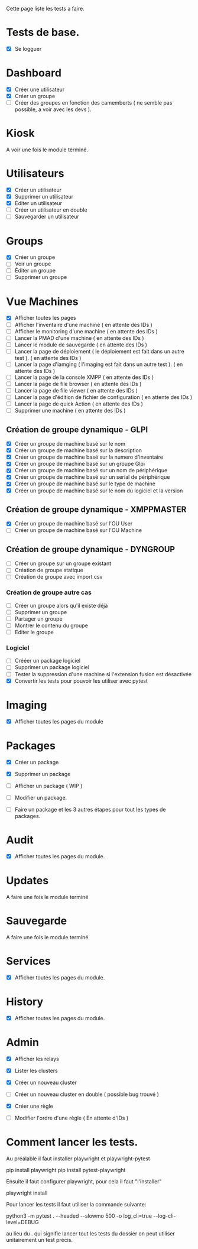 Cette page liste les tests a faire.

# Tests de base.
- [x] Se logguer

# Dashboard
- [x] Créer une utilisateur
- [x] Créer un groupe
- [ ] Créer des groupes en fonction des camemberts ( ne semble pas possible, a voir avec les devs ).

# Kiosk
A voir une fois le module terminé.

# Utilisateurs
- [x] Créer un utilisateur
- [x] Supprimer un utilisateur
- [x] Éditer un utilisateur
- [ ] Créer un utilisateur en double
- [ ] Sauvegarder un utilisateur

# Groups
- [x] Créer un groupe
- [ ] Voir un groupe
- [ ] Éditer un groupe
- [ ] Supprimer un groupe

# Vue Machines
- [x] Afficher toutes les pages
- [ ] Afficher l'inventaire d'une machine ( en attente des IDs )
- [ ] Afficher le monitoring d'une machine  ( en attente des IDs )
- [ ] Lancer la PMAD d'une machine  ( en attente des IDs )
- [ ] Lancer le module de sauvegarde ( en attente des IDs )
- [ ] Lancer la page de déploiement ( le déploiement est fait dans un autre test ). ( en attente des IDs )
- [ ] Lancer la page d'iamging ( l'imaging est fait dans un autre test ). ( en attente des IDs )
- [ ] Lancer la page de la console XMPP ( en attente des IDs )
- [ ] Lancer la page de file browser ( en attente des IDs )
- [ ] Lancer la page de file viewer ( en attente des IDs )
- [ ] Lancer la page d'édition de fichier de configuration ( en attente des IDs )
- [ ] Lancer la page de quick Action ( en attente des IDs )
- [ ] Supprimer une machine ( en attente des IDs )

## Création de groupe dynamique - GLPI
- [x] Créer un groupe de machine basé sur le nom
- [x] Créer un groupe de machine basé sur la description
- [x] Créer un groupe de machine basé sur la numero d'inventaire
- [x] Créer un groupe de machine basé sur un groupe Glpi
- [x] Créer un groupe de machine basé sur un nom de périphérique
- [x] Créer un groupe de machine basé sur un serial de périphérique
- [x] Créer un groupe de machine basé sur le type de machine
- [x] Créer un groupe de machine basé sur le nom du logiciel et la version
## Création de groupe dynamique - XMPPMASTER
- [x] Créer un groupe de machine basé sur l'OU User
- [ ] Créer un groupe de machine basé sur l'OU Machine
## Création de groupe dynamique - DYNGROUP
- [ ] Créer un groupe sur un groupe existant
- [ ] Création de groupe statique
- [ ] Création de groupe avec import csv

### Création de groupe autre cas
- [ ] Créer un groupe alors qu'il existe déjà
- [ ] Supprimer un groupe 
- [ ] Partager un groupe
- [ ] Montrer le contenu du groupe
- [ ] Editer le groupe
### Logiciel
- [ ] Crééer un package logiciel
- [ ] Supprimer un package logiciel
- [ ] Tester la suppression d'une machine si l'extension fusion est désactivée
- [x] Convertir les tests pour pouvoir les utiliser avec pytest

# Imaging
- [x] Afficher toutes les pages du module

# Packages
- [x] Créer un package
- [x] Supprimer un package
- [ ] Afficher un package ( WIP )
- [ ] Modifier un package.

- [ ] Faire un package et les 3 autres étapes pour tout les types de packages.

# Audit
- [x] Afficher toutes les pages du module.

# Updates
A faire une fois le module terminé

# Sauvegarde
A faire une fois le module terminé

# Services
- [x] Afficher toutes les pages du module.

# History
- [x] Afficher toutes les pages du module.

# Admin
- [x] Afficher les relays
- [x] Lister les clusters
- [x] Créer un nouveau cluster
- [ ] Créer un nouveau cluster en double ( possible bug trouvé )
- [x] Créer une règle
- [ ] Modifier l'ordre d'une règle ( En attente d'IDs )



# Comment lancer les tests.

Au préalable il faut installer playwright et playwright-pytest

pip install playwright
pip install pytest-playwright

Ensuite il faut configurer playwright, pour cela il faut "l'installer"

playwright install

Pour lancer les tests il faut utiliser la commande suivante:

python3 -m pytest . --headed --slowmo 500 -o log_cli=true --log-cli-level=DEBUG

au lieu du . qui signifie lancer tout les tests du dossier on peut utiliser unitairement un test précis.
